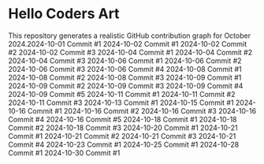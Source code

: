 # Hello Coders Art

This repository generates a realistic GitHub contribution graph for October 2024.2024-10-01 Commit #1
2024-10-02 Commit #1
2024-10-02 Commit #2
2024-10-02 Commit #3
2024-10-04 Commit #1
2024-10-04 Commit #2
2024-10-04 Commit #3
2024-10-06 Commit #1
2024-10-06 Commit #2
2024-10-06 Commit #3
2024-10-06 Commit #4
2024-10-08 Commit #1
2024-10-08 Commit #2
2024-10-08 Commit #3
2024-10-09 Commit #1
2024-10-09 Commit #2
2024-10-09 Commit #3
2024-10-09 Commit #4
2024-10-09 Commit #5
2024-10-11 Commit #1
2024-10-11 Commit #2
2024-10-11 Commit #3
2024-10-13 Commit #1
2024-10-15 Commit #1
2024-10-16 Commit #1
2024-10-16 Commit #2
2024-10-16 Commit #3
2024-10-16 Commit #4
2024-10-16 Commit #5
2024-10-18 Commit #1
2024-10-18 Commit #2
2024-10-18 Commit #3
2024-10-20 Commit #1
2024-10-21 Commit #1
2024-10-21 Commit #2
2024-10-21 Commit #3
2024-10-21 Commit #4
2024-10-23 Commit #1
2024-10-25 Commit #1
2024-10-28 Commit #1
2024-10-30 Commit #1
